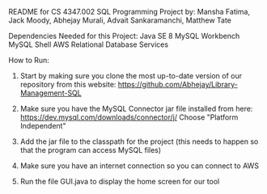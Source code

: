 README for CS 4347.002 SQL Programming Project
by: Mansha Fatima, Jack Moody, Abhejay Murali, Advait Sankaramanchi, Matthew Tate

Dependencies Needed for this Project:
Java SE 8
MySQL Workbench 
MySQL Shell
AWS Relational Database Services 

How to Run:
1) Start by making sure you clone the most up-to-date version of our repository from this website:
https://github.com/Abhejay/Library-Management-SQL

2) Make sure you have the MySQL Connector jar file installed from here:
https://dev.mysql.com/downloads/connector/j/
Choose "Platform Independent"

3) Add the jar file to the classpath for the project (this needs to happen so that the program can access MySQL files)

4) Make sure you have an internet connection so you can connect to AWS

5) Run the file GUI.java to display the home screen for our tool

